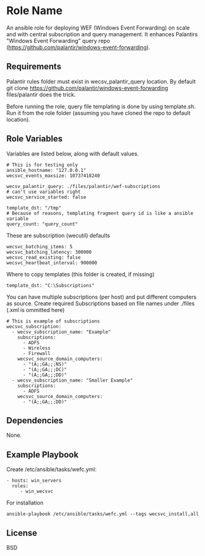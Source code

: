 Role Name
=========

An ansible role for deploying WEF (Windows Event Forwarding) on scale and with central subscription and query management. It enhances Palantirs "Windows Event Forwarding" query repo (https://github.com/palantir/windows-event-forwarding).

Requirements
------------

Palantir rules folder must exist in wecsv_palantir_query location. By default git clone https://github.com/palantir/windows-event-forwarding files/palantir does the trick.

Before running the role, query file templating is done by using template.sh. Run it from the role folder (assuming you have cloned the repo to default location).

Role Variables
--------------

Variables are listed below, along with default values.

    # This is for testing only
    ansible_hostname: "127.0.0.1"
    wecsvc_events_maxsize: 10737418240

    wecsv_palantir_query: ./files/palantir/wef-subscriptions
    # can't use variables right
    wecsvc_service_started: false

    template_dst: "/tmp"
    # Because of reasons, templating fragment query id is like a ansible variable
    query_count: "query_count"

These are subscription (wecutil) defaults

    wecsvc_batching_items: 5
    wecsvc_batching_latency: 300000
    wecsvc_read_existing: false
    wecsvc_heartbeat_interval: 900000
  
Where to copy templates (this folder is created, if missing)

    template_dst: "C:\Subscriptions"



You can have multiple subscriptions (per host) and put different computers as source.
Create required Subscriptions based on file names under ./files (.xml is ommitted here)

    # This is example of subscriptions
    wecsvc_subscription:
      - wecsv_subscription_name: "Example"
        subscriptions:
          - ADFS
          - Wireless
          - Firewall
        wecsvc_source_domain_computers:
          - "(A;;GA;;;NS)"
          - "(A;;GA;;;DC)"
          - "(A;;GA;;;DD)"
      - wecsv_subscription_name: "Smaller Example"
        subscriptions:
          - ADFS
        wecsvc_source_domain_computers:
          - "(A;;GA;;;DD)"


Dependencies
------------

None.

Example Playbook
----------------

Create /etc/ansible/tasks/wefc.yml:

    - hosts: win_servers
      roles:
         - win_wecsvc

For installation

    ansible-playbook /etc/ansible/tasks/wefc.yml --tags wecsvc_install,all
    
License
-------

BSD
